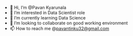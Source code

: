 - 👋 Hi, I’m @Pavan Kyarunala
- 👀 I’m interested in Data Scientist role
- 🌱 I’m currently learning Data Science
- 💞️ I’m looking to collaborate on good working environment
- 📫 How to reach me @pavantinku32@gmail.com

<!---
pktwins/pktwins is a ✨ special ✨ repository because its `README.md` (this file) appears on your GitHub profile.
You can click the Preview link to take a look at your changes.
--->
